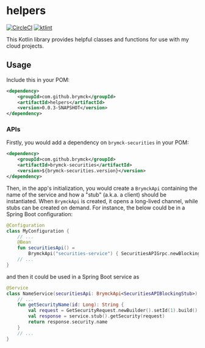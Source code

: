 helpers
=======

[![CircleCI](https://circleci.com/gh/brymck/helpers-kt.svg?style=shield)](https://circleci.com/gh/brymck/helpers-kt)
[![ktlint](https://img.shields.io/badge/code%20style-%E2%9D%A4-FF4081.svg)](https://ktlint.github.io/)

This Kotlin library provides helpful classes and functions for use with my cloud projects.

Usage
-----

Include this in your POM:

```xml
<dependency>
    <groupId>com.github.brymck</groupId>
    <artifactId>helpers</artifactId>
    <version>0.0.3-SNAPSHOT</version>
</dependency>
```

### APIs

Firstly, you would add a dependency on `brymck-securities` in your POM:

```xml
<dependency>
    <groupId>com.github.brymck</groupId>
    <artifactId>brymck-securities</artifactId>
    <version>${brymck-securities.version}</version>
</dependency>
```

Then, in the app's initialization, you would create a `BrymckApi` containing the name of the service and how a "stub"
(a.k.a. a client) should be instantiated. When `BrymckApi` is created, it opens a long-lived channel, while stubs can
be created on demand. For instance, the below could be in a Spring Boot configuration:

```kotlin
@Configuration
class MyConfiguration {
    // ...
    @Bean
    fun securitiesApi() =
        BrymckApi("securities-service") { SecuritiesAPIGrpc.newBlockingStub(it) }
    // ...
}
```

and then it could be used in a Spring Boot service as

```kotlin
@Service
class NameService(securitiesApi: BrymckApi<SecuritiesAPIBlockingStub>) {
    // ...
    fun getSecurityName(id: Long): String {
        val request = GetSecurityRequest.newBuilder().setId(1).build()
        val response = service.stub().getSecurity(request)
        return response.security.name
    }
    // ...
}
```
